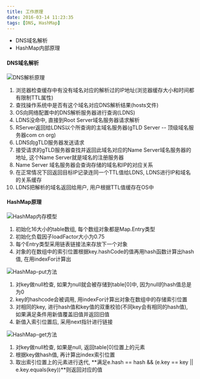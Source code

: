 ```yaml
---
title: 工作原理 
date: 2016-03-14 11:23:35
tags: [DNS, HashMap]
---
```


- DNS域名解析
- HashMap内部原理

<!-- more -->

#### DNS域名解析
![DNS解析原理](/images/theory/dns.png)
1. 浏览器检查缓存中有没有域名对应的解析过的IP地址(浏览器缓存大小和时间都有限制TTL属性)
2. 查找操作系统中是否有这个域名对应DNS解析结果(hosts文件)
3. OS向网络配置中的DNS解析服务器进行查询(LDNS)
4. LDNS没命中, 直接到Root Server域名服务器请求解析
5. RServer返回给LDNS以个所查询的主域名服务器(gTLD Server -- 顶级域名服务器com cn org)
6. LDNS向gTLD服务器发送请求
7. 接受请求的gTLD服务器查找并返回此域名对应的Name Server域名服务器的地址, 这个Name Server就是域名的注册服务器
8. Name Server 域名服务器会查询存储的域名和IP的对应关系
9. 在正常情况下回返回目标IP记录连同一个TTL值给LDNS, LDNS进行IP和域名的关系缓存
10. LDNS把解析的域名返回给用户, 用户根据TTL值缓存在OS中

#### HashMap原理
![HashMap内存模型](/images/theory/map.png)
1. 初始化16大小的table数组, 每个数组对象都是Map.Entry类型
2. 初始化负载因子loadFactor大小为0.75
3. 每个Entry类型采用链表链接法来存放下一个对象
4. 对象的在数组中的索引位置根据key.hashCode的值再用hash函数计算出hash值, 在用indexFor计算出

![HashMap-put方法](/images/theory/put.png)
1. 对key做null检查, 如果为null就会被存储到table[0]中, 因为null的hash值总是为0
2. key的hashcode会被调用, 用indexFor计算出对象在数组中的存储索引位置
3. 对相同的key, 进行hash值和key值的双重校验(不同key会有相同的hash值), 如果满足条件用新值覆盖旧值并返回旧值
4. 新值入索引位置后, 采用next指针进行链接

![HashMap-get方法](/images/theory/get.png)
1. 对key做null检查, 如果是null, 返回table[0]位置上的元素
2. 根据key做hash值, 再计算出index索引位置
3. 取出索引位置上的元素进行迭代, **满足e.hash == hash && (e.key == key || e.key.equals(key))**则返回对应的值
